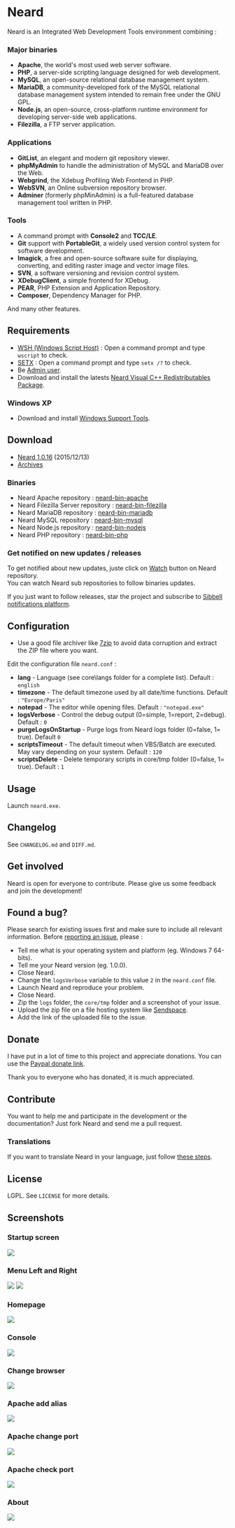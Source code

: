 # Neard

Neard is an Integrated Web Development Tools environment combining :

### Major binaries

* **Apache**, the world's most used web server software.
* **PHP**, a server-side scripting language designed for web development.
* **MySQL**, an open-source relational database management system.
* **MariaDB**, a community-developed fork of the MySQL relational database management system intended to remain free under the GNU GPL.
* **Node.js**, an open-source, cross-platform runtime environment for developing server-side web applications.
* **Filezilla**, a FTP server application.

### Applications

* **GitList**, an elegant and modern git repository viewer.
* **phpMyAdmin** to handle the administration of MySQL and MariaDB over the Web.
* **Webgrind**, the Xdebug Profiling Web Frontend in PHP.
* **WebSVN**, an Online subversion repository browser.
* **Adminer** (formerly phpMinAdmin) is a full-featured database management tool written in PHP.

### Tools

* A command prompt with **Console2** and **TCC/LE**.
* **Git** support with **PortableGit**, a widely used version control system for software development.
* **Imagick**, a free and open-source software suite for displaying, converting, and editing raster image and vector image files.
* **SVN**, a software versioning and revision control system.
* **XDebugClient**, a simple frontend for XDebug.
* **PEAR**, PHP Extension and Application Repository.
* **Composer**, Dependency Manager for PHP.

And many other features.

## Requirements

* [WSH (Windows Script Host)](http://support.microsoft.com/kb/232211) : Open a command prompt and type ``wscript`` to check.
* [SETX](http://technet.microsoft.com/en-us/library/cc755104.aspx) : Open a command prompt and type ``setx /?`` to check.
* Be [Admin user](http://windows.microsoft.com/en-US/windows7/How-do-I-log-on-as-an-administrator).
* Download and install the latests [Neard Visual C++ Redistributables Package](https://github.com/crazy-max/neard-misc#visual-c-redistributables-package).

### Windows XP

* Download and install [Windows Support Tools](http://www.microsoft.com/en-us/download/details.aspx?id=18546).

## Download

* [Neard 1.0.16](https://github.com/crazy-max/neard/releases/download/v1.0.16/neard-1.0.16.zip) (2015/12/13)
* [Archives](https://github.com/crazy-max/neard/releases)

### Binaries

* Neard Apache repository : [neard-bin-apache](https://github.com/crazy-max/neard-bin-apache)
* Neard Filezilla Server repository : [neard-bin-filezilla](https://github.com/crazy-max/neard-bin-filezilla)
* Neard MariaDB repository : [neard-bin-mariadb](https://github.com/crazy-max/neard-bin-mariadb)
* Neard MySQL repository : [neard-bin-mysql](https://github.com/crazy-max/neard-bin-mysql)
* Neard Node.js repository : [neard-bin-nodejs](https://github.com/crazy-max/neard-bin-nodejs)
* Neard PHP repository : [neard-bin-php](https://github.com/crazy-max/neard-bin-php)

### Get notified on new updates / releases

To get notified about new updates, juste click on [Watch](https://github.com/crazy-max/neard/subscription) button on Neard repository.<br />
You can watch Neard sub repositories to follow binaries updates.<br />

If you just want to follow releases, star the project and subscribe to [Sibbell notifications platform](https://sibbell.com). 

## Configuration

* Use a good file archiver like [7zip](http://www.7-zip.org/) to avoid data corruption and extract the ZIP file where you want.

Edit the configuration file ``neard.conf`` :
* **lang** - Language (see core\langs folder for a complete list). Default : ``english``
* **timezone** - The default timezone used by all date/time functions. Default : ``"Europe/Paris"``
* **notepad** - The editor while opening files. Default : ``"notepad.exe"``
* **logsVerbose** - Control the debug output (0=simple, 1=report, 2=debug). Default : ``0``
* **purgeLogsOnStartup** - Purge logs from Neard logs folder (0=false, 1= true). Default ``0``
* **scriptsTimeout** - The default timeout when VBS/Batch are executed. May vary depending on your system. Default : ``120``
* **scriptsDelete** - Delete temporary scripts in core/tmp folder (0=false, 1= true). Default : ``1``

## Usage

Launch ``neard.exe``.

## Changelog

See ``CHANGELOG.md`` and ``DIFF.md``.

## Get involved

Neard is open for everyone to contribute. Please give us some feedback and join the development!

## Found a bug?

Please search for existing issues first and make sure to include all relevant information.
Before [reporting an issue](https://github.com/crazy-max/neard/issues), please :
* Tell me what is your operating system and platform (eg. Windows 7 64-bits).
* Tell me your Neard version (eg. 1.0.0).
* Close Neard.
* Change the ``logsVerbose`` variable to this value ``2`` in the ``neard.conf`` file.
* Launch Neard and reproduce your problem.
* Close Neard.
* Zip the ``logs`` folder, the ``core/tmp`` folder and a screenshot of your issue.
* Upload the zip file on a file hosting system like [Sendspace](https://www.sendspace.com/).
* Add the link of the uploaded file to the issue.

## Donate

I have put in a lot of time to this project and appreciate donations.
You can use the [Paypal donate link](https://www.paypal.com/cgi-bin/webscr?cmd=_donations&business=4H86AJZ6M865A&item_name=Neard&no_note=0&cn=Message%20%3a&no_shipping=1&rm=1&return=https%3A%2F%2Fgithub.com%2Fcrazy-max%2Fneard&cancel_return=https%3A%2F%2Fgithub.com%2Fcrazy-max%2Fneard&bn=PP%2dDonationsBF%3abtn_donate_LG%2egif%3aNonHosted).

Thank you to everyone who has donated, it is much appreciated.

## Contribute

You want to help me and participate in the development or the documentation? Just fork Neard and send me a pull request.

### Translations

If you want to translate Neard in your language, just follow [these steps](https://github.com/crazy-max/neard/issues/28).

## License

LGPL. See ``LICENSE`` for more details.

## Screenshots

### Startup screen
![](https://raw.github.com/crazy-max/neard/master/core/resources/screenshots/neard-startup-min.png)

### Menu Left and Right
![](https://raw.github.com/crazy-max/neard/master/core/resources/screenshots/neard-menu1.png)  ![](https://raw.github.com/crazy-max/neard/master/core/resources/screenshots/neard-menu2.png)

### Homepage
![](https://raw.github.com/crazy-max/neard/master/core/resources/screenshots/neard-homepage.png)

### Console
![](https://raw.github.com/crazy-max/neard/master/core/resources/screenshots/neard-console.png)

### Change browser
![](https://raw.github.com/crazy-max/neard/master/core/resources/screenshots/neard-change-browser.png)

### Apache add alias
![](https://raw.github.com/crazy-max/neard/master/core/resources/screenshots/neard-apache-add-alias.png)

### Apache change port
![](https://raw.github.com/crazy-max/neard/master/core/resources/screenshots/neard-apache-change-port.png)

### Apache check port
![](https://raw.github.com/crazy-max/neard/master/core/resources/screenshots/neard-apache-check-port.png)

### About
![](https://raw.github.com/crazy-max/neard/master/core/resources/screenshots/neard-about.png)
